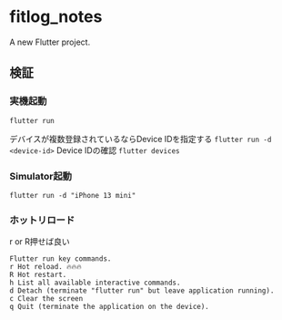 # fitlog_notes

A new Flutter project.

## 検証

### 実機起動

`flutter run`

デバイスが複数登録されているならDevice IDを指定する `flutter run -d <device-id>`
Device IDの確認 `flutter devices`

### Simulator起動

`flutter run -d "iPhone 13 mini"`

### ホットリロード

r or R押せば良い

```
Flutter run key commands.
r Hot reload. 🔥🔥🔥
R Hot restart.
h List all available interactive commands.
d Detach (terminate "flutter run" but leave application running).
c Clear the screen
q Quit (terminate the application on the device).
```

